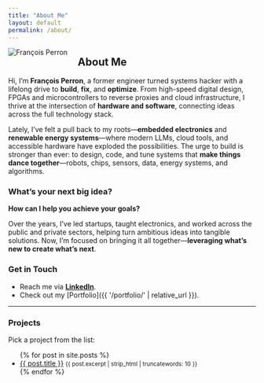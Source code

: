 ```yaml
---
title: "About Me"
layout: default
permalink: /about/
---
```


<div class="circular-image" style="float: left; margin-right: 1.5em;">
  <img src="{{ '/assets/images/avatar.jpg' | relative_url }}" alt="François Perron">
</div>

## About Me  

Hi, I’m **François Perron**, a former engineer turned systems hacker
with a lifelong drive to **build**, **fix**, and **optimize**. From
high-speed digital design, FPGAs and microcontrollers to reverse proxies and
cloud infrastructure, I thrive at the intersection of **hardware and
software**, connecting ideas across the full technology stack.

Lately, I’ve felt a pull back to my roots—**embedded electronics**
and **renewable energy systems**—where modern LLMs, cloud tools, and
accessible hardware have exploded the possibilities. The urge to build
is stronger than ever: to design, code, and tune systems that **make
things dance together**—robots, chips, sensors, data, energy systems,
and algorithms.

### What’s your next big idea?

**How can I help you achieve your goals?**

Over the years, I’ve led startups, taught electronics, and worked across
the public and private sectors, helping turn ambitious ideas into tangible
solutions. Now, I’m focused on bringing it all together—**leveraging
what’s new to create what’s next**.

### Get in Touch  
- Reach me via **[LinkedIn](https://linkedin.com/in/francoisperron)**.  
- Check out my [Portfolio]({{ '/portfolio/' | relative_url }}).  

---

### Projects  

Pick a project from the list:  
<ul>
{% for post in site.posts %}
  <li>
    <a href="{{ post.url | relative_url }}">{{ post.title }}</a>  
    <small>{{ post.excerpt | strip_html | truncatewords: 10 }}</small> 
  </li>
{% endfor %}
</ul>
